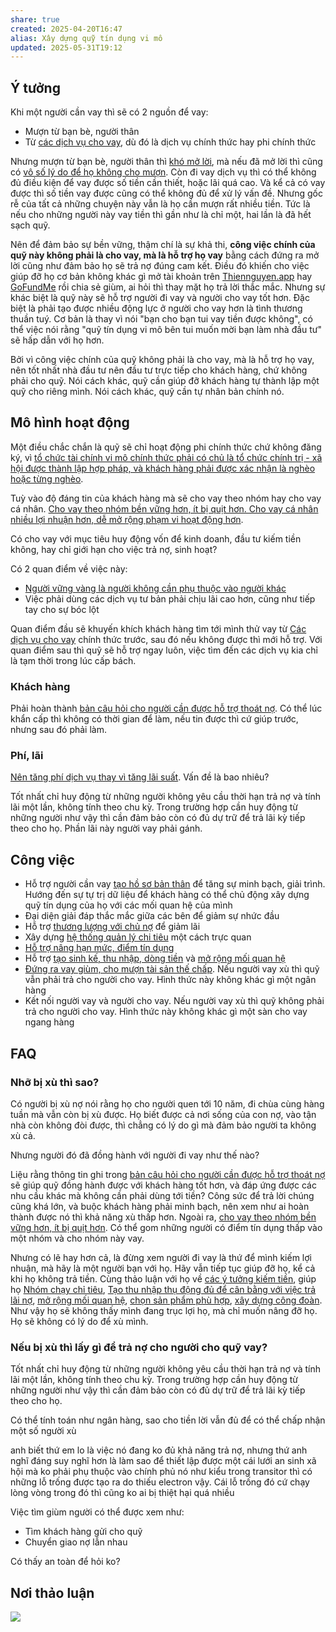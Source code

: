```yaml
---
share: true
created: 2025-04-20T16:47
alias: Xây dựng quỹ tín dụng vi mô
updated: 2025-05-31T19:12
---
```

## Ý tưởng
Khi một người cần vay thì sẽ có 2 nguồn để vay:
- Mượn từ bạn bè, người thân
- Từ [các dịch vụ cho vay](../../%F0%9F%93%9CT%C3%A0i%20nguy%C3%AAn/Ch%E1%BB%8Dn%20s%E1%BA%A3n%20ph%E1%BA%A9m%20ph%C3%B9%20h%E1%BB%A3p/C%C3%A1c%20d%E1%BB%8Bch%20v%E1%BB%A5%20cho%20vay/index.md), dù đó là dịch vụ chính thức hay phi chính thức

Nhưng mượn từ bạn bè, người thân thì [khó mở lời](./T%C3%A0i%20li%E1%BB%87u/C%C3%A1c%20kh%C3%B3%20kh%C4%83n%20c%E1%BB%A7a%20ng%C6%B0%E1%BB%9Di%20c%E1%BA%A7n%20vay%20v%C3%A0%20l%C3%BD%20do%20t%E1%BB%AB%20ch%E1%BB%91i%20cho%20vay.md), mà nếu đã mở lời thì cũng có [vô số lý do để họ không cho mượn](./T%C3%A0i%20li%E1%BB%87u/Ni%E1%BB%81m%20tin/C%C3%A1c%20l%C3%BD%20do%20cho%20vi%E1%BB%87c%20gi%C3%BAp%20%C4%91%E1%BB%A1%20ho%E1%BA%B7c%20kh%C3%B4ng%20gi%C3%BAp%20%C4%91%E1%BB%A1.md). Còn đi vay dịch vụ thì có thể không đủ điều kiện để vay được số tiền cần thiết, hoặc lãi quá cao. Và kể cả có vay được thì số tiền vay được cũng có thể không đủ để xử lý vấn đề. Nhưng gốc rễ của tất cả những chuyện này vẫn là họ cần mượn rất nhiều tiền. Tức là nếu cho những người này vay tiền thì gần như là chỉ một, hai lần là đã hết sạch quỹ. 

Nên để đảm bảo sự bền vững, thậm chí là sự khả thi, **công việc chính của quỹ này không phải là cho vay, mà là hỗ trợ họ vay** bằng cách đứng ra mở lời cũng như đảm bảo họ sẽ trả nợ đúng cam kết. Điều đó khiến cho việc giúp đỡ họ cơ bản không khác gì mở tài khoản trên [Thiennguyen.app](https://thiennguyen.app/) hay [GoFundMe](https://www.gofundme.com/) rồi chia sẻ giùm, ai hỏi thì thay mặt họ trả lời thắc mắc. Nhưng sự khác biệt là quỹ này sẽ hỗ trợ người đi vay và người cho vay tốt hơn. Đặc biệt là phải tạo được nhiều động lực ở người cho vay hơn là tình thương thuần tuý. Cơ bản là thay vì nói "bạn cho bạn tui vay tiền được không", có thể việc nói rằng "quỹ tín dụng vi mô bên tui muốn mời bạn làm nhà đầu tư" sẽ hấp dẫn với họ hơn. 

Bởi vì công việc chính của quỹ không phải là cho vay, mà là hỗ trợ họ vay, nên tốt nhất nhà đầu tư nên đầu tư trực tiếp cho khách hàng, chứ không phải cho quỹ. Nói cách khác, quỹ cần giúp đỡ khách hàng tự thành lập một quỹ cho riêng mình. Nói cách khác, quỹ cần tự nhân bản chính nó.

## Mô hình hoạt động
Một điều chắc chắn là quỹ sẽ chỉ hoạt động phi chính thức chứ không đăng ký, vì [tổ chức tài chính vi mô chính thức phải có chủ là tổ chức chính trị - xã hội được thành lập hợp pháp, và khách hàng phải được xác nhận là nghèo hoặc từng nghèo](../../%F0%9F%93%9CT%C3%A0i%20nguy%C3%AAn/Lu%E1%BA%ADt,%20qu%E1%BA%A3n%20l%C3%BD%20nh%C3%A0%20n%C6%B0%E1%BB%9Bc/T%C3%A0i%20ch%C3%ADnh/Ti%E1%BB%81n%20t%E1%BB%87,%20ng%C3%A2n%20h%C3%A0ng/V%C3%AC%20ng%C6%B0%E1%BB%9Di%20y%E1%BA%BFu%20th%E1%BA%BF/T%C3%A0i%20ch%C3%ADnh%20vi%20m%C3%B4/T%E1%BB%95%20ch%E1%BB%A9c%20t%C3%A0i%20ch%C3%ADnh%20vi%20m%C3%B4%20ch%C3%ADnh%20th%E1%BB%A9c%20ph%E1%BA%A3i%20c%C3%B3%20ch%E1%BB%A7%20l%C3%A0%20t%E1%BB%95%20ch%E1%BB%A9c%20ch%C3%ADnh%20tr%E1%BB%8B%20-%20x%C3%A3%20h%E1%BB%99i%20%C4%91%C6%B0%E1%BB%A3c%20th%C3%A0nh%20l%E1%BA%ADp%20h%E1%BB%A3p%20ph%C3%A1p,%20v%C3%A0%20kh%C3%A1ch%20h%C3%A0ng%20ph%E1%BA%A3i%20%C4%91%C6%B0%E1%BB%A3c%20x%C3%A1c%20nh%E1%BA%ADn%20l%C3%A0%20ngh%C3%A8o%20ho%E1%BA%B7c%20t%E1%BB%ABng%20ngh%C3%A8o.md).

Tuỳ vào độ đáng tin của khách hàng mà sẽ cho vay theo nhóm hay cho vay cá nhân. [Cho vay theo nhóm bền vững hơn, ít bị quịt hơn. Cho vay cá nhân nhiều lợi nhuận hơn, dễ mở rộng phạm vi hoạt động hơn](../../%E2%9A%A1Hi%E1%BB%83u%20bi%E1%BA%BFt%20s%C3%A2u/T%E1%BB%95%20ch%E1%BB%A9c%20t%C3%A0i%20ch%C3%ADnh/T%E1%BB%95%20ch%E1%BB%A9c%20t%C3%ADn%20d%E1%BB%A5ng/Cho%20vay%20theo%20nh%C3%B3m%20b%E1%BB%81n%20v%E1%BB%AFng%20h%C6%A1n,%20%C3%ADt%20b%E1%BB%8B%20qu%E1%BB%8Bt%20h%C6%A1n.%20Cho%20vay%20c%C3%A1%20nh%C3%A2n%20nhi%E1%BB%81u%20l%E1%BB%A3i%20nhu%E1%BA%ADn%20h%C6%A1n,%20d%E1%BB%85%20m%E1%BB%9F%20r%E1%BB%99ng%20ph%E1%BA%A1m%20vi%20ho%E1%BA%A1t%20%C4%91%E1%BB%99ng%20h%C6%A1n.md).

Có cho vay với mục tiêu huy động vốn để kinh doanh, đầu tư kiếm tiền không, hay chỉ giới hạn cho việc trả nợ, sinh hoạt?

Có 2 quan điểm về việc này:
- [Người vững vàng là người không cần phụ thuộc vào người khác](../../%F0%9F%93%9CT%C3%A0i%20nguy%C3%AAn/Ni%E1%BB%81m%20tin,%20di%E1%BB%85n%20ng%C3%B4n/Gi%C3%BAp%20%C4%91%E1%BB%A1/Ng%C6%B0%E1%BB%9Di%20v%E1%BB%AFng%20v%C3%A0ng%20l%C3%A0%20ng%C6%B0%E1%BB%9Di%20kh%C3%B4ng%20c%E1%BA%A7n%20ph%E1%BB%A5%20thu%E1%BB%99c%20v%C3%A0o%20ng%C6%B0%E1%BB%9Di%20kh%C3%A1c.md)
- Việc phải dùng các dịch vụ tư bản phải chịu lãi cao hơn, cũng như tiếp tay cho sự bóc lột

Quan điểm đầu sẽ khuyến khích khách hàng tìm tới mình thử vay từ [Các dịch vụ cho vay](../../%F0%9F%93%9CT%C3%A0i%20nguy%C3%AAn/Ch%E1%BB%8Dn%20s%E1%BA%A3n%20ph%E1%BA%A9m%20ph%C3%B9%20h%E1%BB%A3p/C%C3%A1c%20d%E1%BB%8Bch%20v%E1%BB%A5%20cho%20vay/index.md) chính thức trước, sau đó nếu không được thì mới hỗ trợ. Với quan điểm sau thì quỹ sẽ hỗ trợ ngay luôn, việc tìm đến các dịch vụ kia chỉ là tạm thời trong lúc cấp bách.

### Khách hàng
Phải hoàn thành [bản câu hỏi cho người cần được hỗ trợ thoát nợ](./B%E1%BA%A3n%20c%C3%A2u%20h%E1%BB%8Fi%20cho%20ng%C6%B0%E1%BB%9Di%20c%E1%BA%A7n%20%C4%91%C6%B0%E1%BB%A3c%20h%E1%BB%97%20tr%E1%BB%A3%20tho%C3%A1t%20n%E1%BB%A3.md). Có thể lúc khẩn cấp thì không có thời gian để làm, nếu tin được thì cứ giúp trước, nhưng sau đó phải làm.

### Phí, lãi
[Nên tăng phí dịch vụ thay vì tăng lãi suất](../../%F0%9F%93%9CT%C3%A0i%20nguy%C3%AAn/Ch%C3%ADnh%20s%C3%A1ch%20c%C3%B4ng%20ty/T%E1%BB%95%20ch%E1%BB%A9c%20t%C3%ADn%20d%E1%BB%A5ng/T%E1%BB%95%20ch%E1%BB%A9c%20t%C3%A0i%20ch%C3%ADnh%20vi%20m%C3%B4/Khuy%E1%BA%BFn%20ngh%E1%BB%8B%20cho%20c%C3%A1c%20t%E1%BB%95%20ch%E1%BB%A9c%20%E1%BB%9F%20VN.md). Vấn đề là bao nhiêu?

Tốt nhất chỉ huy động từ những người không yêu cầu thời hạn trả nợ và tính lãi một lần, không tính theo chu kỳ. Trong trường hợp cần huy động từ những người như vậy thì cần đảm bảo còn có đủ dự trữ để trả lãi kỳ tiếp theo cho họ. Phần lãi này người vay phải gánh.

## Công việc
- Hỗ trợ người cần vay [tạo hồ sơ bản thân](./B%E1%BA%A3n%20c%C3%A2u%20h%E1%BB%8Fi%20cho%20ng%C6%B0%E1%BB%9Di%20c%E1%BA%A7n%20%C4%91%C6%B0%E1%BB%A3c%20h%E1%BB%97%20tr%E1%BB%A3%20tho%C3%A1t%20n%E1%BB%A3.md) để tăng sự minh bạch, giải trình. Hướng đến sự tự trị dữ liệu để khách hàng có thể chủ động xây dựng quỹ tín dụng của họ với các mối quan hệ của mình
- Đại diện giải đáp thắc mắc giữa các bên để giảm sự nhức đầu 
- Hỗ trợ [thương lượng với chủ nợ](./C%C3%B4ng%20vi%E1%BB%87c/Th%C6%B0%C6%A1ng%20l%C6%B0%E1%BB%A3ng%20v%E1%BB%9Bi%20ch%E1%BB%A7%20n%E1%BB%A3.md) để giảm lãi
- Xây dựng [hệ thống quản lý chi tiêu](../T%E1%BB%B1%20%C4%91%E1%BB%99ng%20ho%C3%A1/h%E1%BB%87%20th%E1%BB%91ng%20qu%E1%BA%A3n%20l%C3%BD%20chi%20ti%C3%AAu.md) một cách trực quan 
- [Hỗ trợ nâng hạn mức, điểm tín dụng](./T%C3%A0i%20li%E1%BB%87u/C%C3%A1c%20c%C3%A1ch%20th%E1%BB%A9c%20n%C3%A2ng%20h%E1%BA%A1n%20m%E1%BB%A9c%20th%E1%BA%BB%20t%C3%ADn%20d%E1%BB%A5ng.md)
- Hỗ trợ [tạo sinh kế, thu nhập, dòng tiền](../../%F0%9F%93%9CT%C3%A0i%20nguy%C3%AAn/%C3%9D%20t%C6%B0%E1%BB%9Fng%20ki%E1%BA%BFm%20ti%E1%BB%81n/3%20%C3%9D%20t%C6%B0%E1%BB%9Fng/index.md) và [mở rộng mối quan hệ](../../%F0%9F%93%9CT%C3%A0i%20nguy%C3%AAn/M%E1%BB%9F%20r%E1%BB%99ng%20m%E1%BB%91i%20quan%20h%E1%BB%87/index.md)
- [Đứng ra vay giùm, cho mượn tài sản thế chấp](./C%C3%B4ng%20vi%E1%BB%87c/%C4%90%E1%BB%A9ng%20ra%20vay%20gi%C3%B9m,%20cho%20m%C6%B0%E1%BB%A3n%20t%C3%A0i%20s%E1%BA%A3n%20th%E1%BA%BF%20ch%E1%BA%A5p.md). Nếu người vay xù thì quỹ vẫn phải trả cho người cho vay. Hình thức này không khác gì một ngân hàng
- Kết nối người vay và người cho vay. Nếu người vay xù thì quỹ không phải trả cho người cho vay. Hình thức này không khác gì một sàn cho vay ngang hàng

## FAQ
### Nhỡ bị xù thì sao?
Có người bị xù nợ nói rằng họ cho người quen tới 10 năm, đi chùa cùng hàng tuần mà vẫn còn bị xù được. Họ biết được cả nơi sống của con nợ, vào tận nhà còn không đòi được, thì chẳng có lý do gì mà đảm bảo người ta không xù cả.

Nhưng người đó đã đồng hành với người đi vay như thế nào? 

Liệu rằng thông tin ghi trong [bản câu hỏi cho người cần được hỗ trợ thoát nợ](./B%E1%BA%A3n%20c%C3%A2u%20h%E1%BB%8Fi%20cho%20ng%C6%B0%E1%BB%9Di%20c%E1%BA%A7n%20%C4%91%C6%B0%E1%BB%A3c%20h%E1%BB%97%20tr%E1%BB%A3%20tho%C3%A1t%20n%E1%BB%A3.md) sẽ giúp quỹ đồng hành được với khách hàng tốt hơn, và đáp ứng được các nhu cầu khác mà không cần phải dùng tới tiền? Công sức để trả lời chúng cũng khá lớn, và buộc khách hàng phải minh bạch, nên xem như ai hoàn thành được nó thì khả năng xù thấp hơn. Ngoài ra, [cho vay theo nhóm bền vững hơn, ít bị quịt hơn](../../%E2%9A%A1Hi%E1%BB%83u%20bi%E1%BA%BFt%20s%C3%A2u/T%E1%BB%95%20ch%E1%BB%A9c%20t%C3%A0i%20ch%C3%ADnh/T%E1%BB%95%20ch%E1%BB%A9c%20t%C3%ADn%20d%E1%BB%A5ng/Cho%20vay%20theo%20nh%C3%B3m%20b%E1%BB%81n%20v%E1%BB%AFng%20h%C6%A1n,%20%C3%ADt%20b%E1%BB%8B%20qu%E1%BB%8Bt%20h%C6%A1n.%20Cho%20vay%20c%C3%A1%20nh%C3%A2n%20nhi%E1%BB%81u%20l%E1%BB%A3i%20nhu%E1%BA%ADn%20h%C6%A1n,%20d%E1%BB%85%20m%E1%BB%9F%20r%E1%BB%99ng%20ph%E1%BA%A1m%20vi%20ho%E1%BA%A1t%20%C4%91%E1%BB%99ng%20h%C6%A1n.md). Có thể gom những người có điểm tín dụng thấp vào một nhóm và cho nhóm này vay.

Nhưng có lẽ hay hơn cả, là đừng xem người đi vay là thứ để mình kiếm lợi nhuận, mà hãy là một người bạn với họ. Hãy vẫn tiếp tục giúp đỡ họ, kể cả khi họ không trả tiền. Cùng thảo luận với họ về [các ý tưởng kiếm tiền](../../%F0%9F%93%9CT%C3%A0i%20nguy%C3%AAn/%C3%9D%20t%C6%B0%E1%BB%9Fng%20ki%E1%BA%BFm%20ti%E1%BB%81n/3%20%C3%9D%20t%C6%B0%E1%BB%9Fng/index.md), giúp họ [Nhóm chạy chỉ tiêu](../Ch%E1%BA%A1y%20ch%E1%BB%89%20ti%C3%AAu/index.md), [Tạo thu nhập thụ động đủ để cân bằng với việc trả lãi nợ](../T%E1%BA%A1o%20thu%20nh%E1%BA%ADp%20th%E1%BB%A5%20%C4%91%E1%BB%99ng%20%C4%91%E1%BB%A7%20%C4%91%E1%BB%83%20c%C3%A2n%20b%E1%BA%B1ng%20v%E1%BB%9Bi%20vi%E1%BB%87c%20tr%E1%BA%A3%20l%C3%A3i%20n%E1%BB%A3/index.md), [mở rộng mối quan hệ](../../%F0%9F%93%9CT%C3%A0i%20nguy%C3%AAn/M%E1%BB%9F%20r%E1%BB%99ng%20m%E1%BB%91i%20quan%20h%E1%BB%87/index.md), [chọn sản phẩm phù hợp](../../%F0%9F%93%9CT%C3%A0i%20nguy%C3%AAn/Ch%E1%BB%8Dn%20s%E1%BA%A3n%20ph%E1%BA%A9m%20ph%C3%B9%20h%E1%BB%A3p/index.md), [xây dựng công đoàn](../%C4%90%E1%BB%91i%20tho%E1%BA%A1i%20v%E1%BB%9Bi%20t%C6%B0%20b%E1%BA%A3n/X%C3%A2y%20d%E1%BB%B1ng%20c%C3%B4ng%20%C4%91o%C3%A0n.md). Như vậy họ sẽ không thấy mình đang trục lợi họ, mà chỉ muốn nâng đỡ họ. Họ sẽ không có lý do để xù mình.

### Nếu bị xù thì lấy gì để trả nợ cho người cho quỹ vay?
Tốt nhất chỉ huy động từ những người không yêu cầu thời hạn trả nợ và tính lãi một lần, không tính theo chu kỳ. Trong trường hợp cần huy động từ những người như vậy thì cần đảm bảo còn có đủ dự trữ để trả lãi kỳ tiếp theo cho họ. 

Có thể tính toán như ngân hàng, sao cho tiền lời vẫn đủ để có thể chấp nhận một số người xù

anh biết thứ em lo là việc nó đang ko đủ khả năng trả nợ, nhưng thứ anh nghĩ đáng suy nghĩ hơn là làm sao để thiết lập được một cái lưới an sinh xã hội mà ko phải phụ thuộc vào chính phủ
nó như kiểu trong transitor thì có những lỗ trống được tạo ra do thiếu electron vậy. Cái lỗ trống đó cứ chạy lòng vòng trong đó thì cũng ko ai bị thiệt hại quá nhiều

Việc tìm giùm người  có thể được xem như:
- Tìm khách hàng gửi cho quỹ
- Chuyển giao nợ lẫn nhau

Có thấy an toàn để hỏi ko? 

## Nơi thảo luận
![](https://i.imgur.com/RNcEBe4.png)
